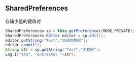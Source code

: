 ## SharedPreferences

存储少量的键值对

~~~ java
SharedPreferences sp = this.getPreferences(MODE_PRIVATE);
SharedPreferences.Editor editor = sp.edit();
editor.putString("Test","测试的数据");
editor.commit();
String str = sp.getString("Test","无数据");
Log.i("TAG", "onCreate: "+str);
~~~

